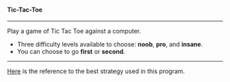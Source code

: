 #### Tic-Tac-Toe

---

Play a game of Tic Tac Toe against a computer.

 * Three difficulty levels available to choose: **noob**, **pro**, and **insane**.
 * You can choose to go **first** or **second**.
 
---
 

[Here](http://www.daniweb.com/software-development/python/threads/26658) is the reference to the best strategy used in this program.